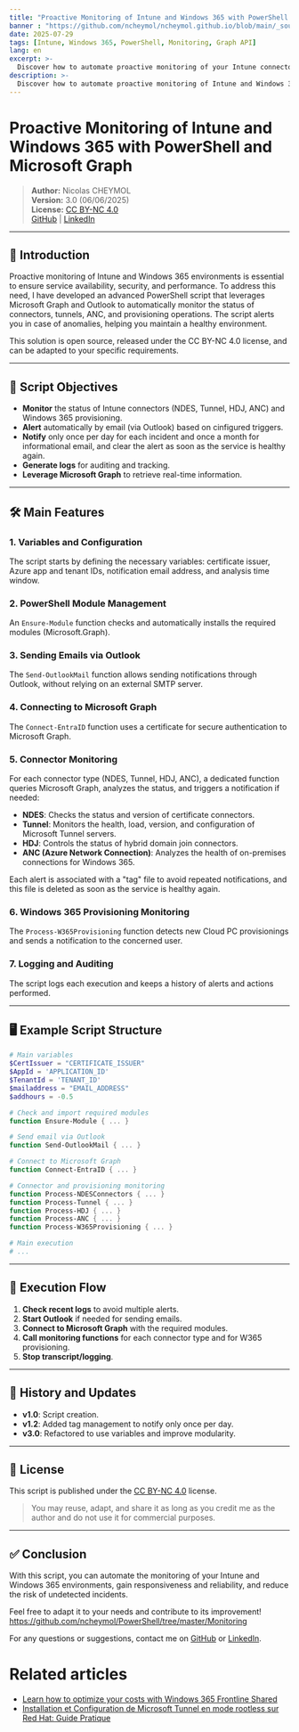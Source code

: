 ```yaml
---
title: "Proactive Monitoring of Intune and Windows 365 with PowerShell and Microsoft Graph"
banner : "https://github.com/ncheymol/ncheymol.github.io/blob/main/_sources/intune-monitoring.jpeg?raw=true"
date: 2025-07-29
tags: [Intune, Windows 365, PowerShell, Monitoring, Graph API]
lang: en
excerpt: >-
  Discover how to automate proactive monitoring of your Intune connectors, tunnels, ANC, and Windows 365 provisioning with an advanced PowerShell script using Microsoft Graph and Outlook.
description: >-
  Discover how to automate proactive monitoring of Intune and Windows 365 with PowerShell and Microsoft Graph. Step-by-step guide for IT admins to monitor, alert, and optimize your environment.
---
```


# Proactive Monitoring of Intune and Windows 365 with PowerShell and Microsoft Graph

> **Author:** Nicolas CHEYMOL  
> **Version:** 3.0 (06/06/2025)  
> **License:** [CC BY-NC 4.0](https://creativecommons.org/licenses/by-nc/4.0/)  
> [GitHub](https://github.com/ncheymol) | [LinkedIn](https://www.linkedin.com/in/ncheymol/)

---

## 🚀 Introduction

Proactive monitoring of Intune and Windows 365 environments is essential to ensure service availability, security, and performance. To address this need, I have developed an advanced PowerShell script that leverages Microsoft Graph and Outlook to automatically monitor the status of connectors, tunnels, ANC, and provisioning operations. The script alerts you in case of anomalies, helping you maintain a healthy environment.

This solution is open source, released under the CC BY-NC 4.0 license, and can be adapted to your specific requirements. 

---

## 🎯 Script Objectives

- **Monitor** the status of Intune connectors (NDES, Tunnel, HDJ, ANC) and Windows 365 provisioning.
- **Alert** automatically by email (via Outlook) based on cinfigured triggers.
- **Notify** only once per day for each incident and once a month for informational email, and clear the alert as soon as the service is healthy again.
- **Generate logs** for auditing and tracking.
- **Leverage Microsoft Graph** to retrieve real-time information.

---

## 🛠️ Main Features

### 1. Variables and Configuration
The script starts by defining the necessary variables: certificate issuer, Azure app and tenant IDs, notification email address, and analysis time window.

### 2. PowerShell Module Management
An `Ensure-Module` function checks and automatically installs the required modules (Microsoft.Graph).

### 3. Sending Emails via Outlook
The `Send-OutlookMail` function allows sending notifications through Outlook, without relying on an external SMTP server.

### 4. Connecting to Microsoft Graph
The `Connect-EntraID` function uses a certificate for secure authentication to Microsoft Graph.

### 5. Connector Monitoring
For each connector type (NDES, Tunnel, HDJ, ANC), a dedicated function queries Microsoft Graph, analyzes the status, and triggers a notification if needed:

- **NDES**: Checks the status and version of certificate connectors.
- **Tunnel**: Monitors the health, load, version, and configuration of Microsoft Tunnel servers.
- **HDJ**: Controls the status of hybrid domain join connectors.
- **ANC (Azure Network Connection)**: Analyzes the health of on-premises connections for Windows 365.

Each alert is associated with a "tag" file to avoid repeated notifications, and this file is deleted as soon as the service is healthy again.

### 6. Windows 365 Provisioning Monitoring
The `Process-W365Provisioning` function detects new Cloud PC provisionings and sends a notification to the concerned user.

### 7. Logging and Auditing
The script logs each execution and keeps a history of alerts and actions performed.

---

## 🖥️ Example Script Structure

```powershell
# Main variables
$CertIssuer = "CERTIFICATE_ISSUER"
$AppId = 'APPLICATION_ID'
$TenantId = 'TENANT_ID'
$mailaddress = "EMAIL_ADDRESS"
$addhours = -0.5

# Check and import required modules
function Ensure-Module { ... }

# Send email via Outlook
function Send-OutlookMail { ... }

# Connect to Microsoft Graph
function Connect-EntraID { ... }

# Connector and provisioning monitoring
function Process-NDESConnectors { ... }
function Process-Tunnel { ... }
function Process-HDJ { ... }
function Process-ANC { ... }
function Process-W365Provisioning { ... }

# Main execution
# ...
```

---

## 🔄 Execution Flow

1. **Check recent logs** to avoid multiple alerts.
2. **Start Outlook** if needed for sending emails.
3. **Connect to Microsoft Graph** with the required modules.
4. **Call monitoring functions** for each connector type and for W365 provisioning.
5. **Stop transcript/logging**.

---

## 📝 History and Updates

- **v1.0**: Script creation.
- **v1.2**: Added tag management to notify only once per day.
- **v3.0**: Refactored to use variables and improve modularity.

---

## 📄 License

This script is published under the [CC BY-NC 4.0](https://creativecommons.org/licenses/by-nc/4.0/) license.

> You may reuse, adapt, and share it as long as you credit me as the author and do not use it for commercial purposes.

---

## ✅ Conclusion

With this script, you can automate the monitoring of your Intune and Windows 365 environments, gain responsiveness and reliability, and reduce the risk of undetected incidents.

Feel free to adapt it to your needs and contribute to its improvement! https://github.com/ncheymol/PowerShell/tree/master/Monitoring

For any questions or suggestions, contact me on [GitHub](https://github.com/ncheymol) or [LinkedIn](https://www.linkedin.com/in/ncheymol/). 

# Related articles

- [Learn how to optimize your costs with Windows 365 Frontline Shared](/2025/06/23/Learn-how-to-optimize-your-costs-with-Windows-365-Frontline-Shared.html)
- [Installation et Configuration de Microsoft Tunnel en mode rootless sur Red Hat: Guide Pratique](/2024/11/22/Installation-et-Configuration-de-Microsoft-Tunnel-en-mode-rootless-sur-Red-Hat-Guide-Pratique.html) 